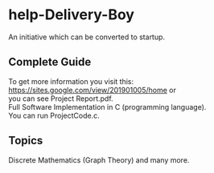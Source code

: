 # help-Delivery-Boy
An initiative which can be converted to startup.

<h2> Complete Guide</h2>

To get more information you visit this: https://sites.google.com/view/201901005/home  or   
you can see Project Report.pdf.<br>
Full Software Implementation in C (programming language).<br>
You can run ProjectCode.c.

<h2>Topics</h2>
Discrete Mathematics (Graph Theory) and many more.
